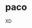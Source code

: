 <link rel="stylesheet" type="text/css" href="./READMEassets/style.css">

# paco
<span class="a">XD</span>
